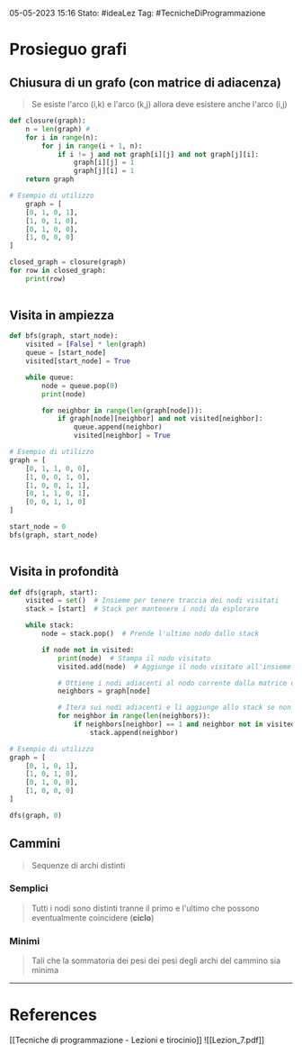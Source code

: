 05-05-2023 15:16
Stato: #ideaLez 
Tag: #TecnicheDiProgrammazione 

# Prosieguo grafi
## Chiusura di un grafo (con matrice di adiacenza)
> Se esiste l'arco (i,k) e l'arco (k,j) allora deve esistere anche l'arco (i,j)
```python
def closure(graph):
    n = len(graph) # 
    for i in range(n):
        for j in range(i + 1, n):
            if i != j and not graph[i][j] and not graph[j][i]:
                graph[i][j] = 1
                graph[j][i] = 1
    return graph

# Esempio di utilizzo
	graph = [
    [0, 1, 0, 1],
    [1, 0, 1, 0],
    [0, 1, 0, 0],
    [1, 0, 0, 0]
]

closed_graph = closure(graph)
for row in closed_graph:
    print(row)
 
```

## Visita in ampiezza
```python
def bfs(graph, start_node):
    visited = [False] * len(graph)
    queue = [start_node]
    visited[start_node] = True

    while queue:
        node = queue.pop(0)
        print(node)

        for neighbor in range(len(graph[node])):
            if graph[node][neighbor] and not visited[neighbor]:
                queue.append(neighbor)
                visited[neighbor] = True

# Esempio di utilizzo
graph = [
    [0, 1, 1, 0, 0],
    [1, 0, 0, 1, 0],
    [1, 0, 0, 1, 1],
    [0, 1, 1, 0, 1],
    [0, 0, 1, 1, 0]
]

start_node = 0
bfs(graph, start_node)
 
```

## Visita in profondità
```python
def dfs(graph, start):
    visited = set()  # Insieme per tenere traccia dei nodi visitati
    stack = [start]  # Stack per mantenere i nodi da esplorare

    while stack:
        node = stack.pop()  # Prende l'ultimo nodo dallo stack

        if node not in visited:
            print(node)  # Stampa il nodo visitato
            visited.add(node)  # Aggiunge il nodo visitato all'insieme dei visitati

            # Ottiene i nodi adiacenti al nodo corrente dalla matrice di adiacenza
            neighbors = graph[node]

            # Itera sui nodi adiacenti e li aggiunge allo stack se non sono ancora stati visitati
            for neighbor in range(len(neighbors)):
                if neighbors[neighbor] == 1 and neighbor not in visited:
                    stack.append(neighbor)

# Esempio di utilizzo
graph = [
    [0, 1, 0, 1],
    [1, 0, 1, 0],
    [0, 1, 0, 0],
    [1, 0, 0, 0]
]

dfs(graph, 0) 

```

## Cammini
> Sequenze di archi distinti
### Semplici
> Tutti i nodi sono distinti tranne il primo e l'ultimo che possono eventualmente coincidere (**ciclo**)
### Minimi
> Tali che la sommatoria dei pesi dei pesi degli archi del cammino sia minima




---
# References 
[[Tecniche di programmazione - Lezioni e tirocinio]]
![[Lezion_7.pdf]]